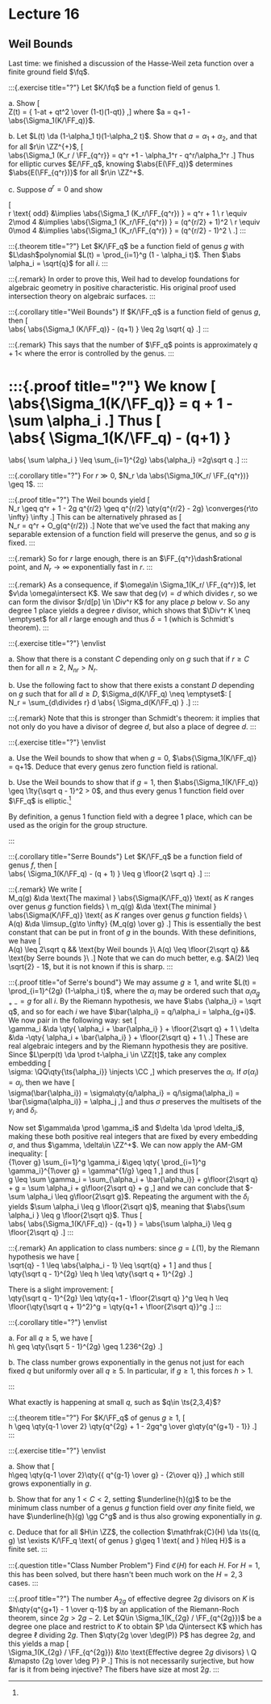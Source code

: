 # Lecture 16


## Weil Bounds

Last time: we finished a discussion of the Hasse-Weil zeta function over a finite ground field $\fq$.

:::{.exercise title="?"}
Let $K/\fq$ be a function field of genus 1.

a. Show 
\[  
Z(t) = { 1-at + qt^2 \over (1-t)(1-qt)}
,\]
  where $a = q+1 - \abs{\Sigma_1(K/\FF_q)}$.

b. Let $L(t) \da (1-\alpha_1 t)(1-\alpha_2 t)$.
  Show that $a = \alpha_1 + \alpha_2$, and that for all $r\in \ZZ^{+}$, 
  \[  
  \abs{\Sigma_1 (K_r / \FF_{q^r}} = q^r +1 - \alpha_1^r - q^r/\alpha_1^r
  .\]
  Thus for elliptic curves $E/\FF_q$, knowing $\abs{E(\FF_q)}$ determines $\abs{E(\FF_{q^r})}$ for all $r\in \ZZ^+$.

c. Suppose $a^r = 0$ and show

  \[  
  r \text{ odd} &\implies \abs{\Sigma_1 (K_r/\FF_{q^r}) } = q^r + 1 \\
  r \equiv 2\mod 4 &\implies \abs{\Sigma_1 (K_r/\FF_{q^r}) } = (q^{r/2} + 1)^2 \\
  r \equiv 0\mod 4 &\implies \abs{\Sigma_1 (K_r/\FF_{q^r}) } =  (q^{r/2} - 1)^2 \\
  .\]
:::

:::{.theorem title="?"}
Let $K/\FF_q$ be a function field of genus $g$ with $L\dash$polynomial $L(t) = \prod_{i=1}^g (1 - \alpha_i t)$.
Then $\abs \alpha_i = \sqrt{q}$ for all $i$.
:::

:::{.remark}
In order to prove this, Weil had to develop foundations for algebraic geometry in positive characteristic.
His original proof used intersection theory on algebraic surfaces.
:::


:::{.corollary title="Weil Bounds"}
If $K/\FF_q$ is a function field of genus $g$, then
\[  
\abs{ \abs{\Sigma_1 (K/\FF_q)} - (q+1) } \leq 2g \sqrt{ q}
.\]
:::

:::{.remark}
This says that the number of $\FF_q$ points is approximately $q+1$< where the error is controlled by the genus.
:::

:::{.proof title="?"}
We know
\[  
\abs{\Sigma_1(K/\FF_q)} = q + 1 - \sum \alpha_i
.\]
Thus 
\[  
\abs{ 
\Sigma_1(K/\FF_q) - (q+1)
}
=
\abs{
\sum \alpha_i
}
\leq
\sum_{i=1}^{2g} \abs{\alpha_i}
=2g\sqrt q
.\]
:::

:::{.corollary title="?"}
For $r\gg 0$, $N_r \da \abs{\Sigma_1(K_r/ \FF_{q^r})} \geq 1$.
:::

:::{.proof title="?"}
The Weil bounds yield
\[  
N_r \geq q^r + 1 - 2g q^{r/2}
\geq 
q^{r/2} \qty{q^{r/2} - 2g} \converges{r\to \infty} \infty
.\]
This can be alternatively phrased as 
\[  
N_r = q^r + O_g(q^{r/2})
.\]
Note that we've used the fact that making any separable extension of a function field will preserve the genus, and so $g$ is fixed.
:::

:::{.remark}
So for $r$ large enough, there is an $\FF_{q^r}\dash$rational point, and $N_r \to \infty$ exponentially fast in $r$.
:::

:::{.remark}
As a consequence, if $\omega\in \Sigma_1(K_r/ \FF_{q^r})$, let $v\da \omega\intersect K$.
We saw that $\deg(v) = d$ which divides $r$, so we can form the divisor $r/d[p] \in \Div^r K$ for any place $p$ below $v$.
So any degree 1 place yields a degree $r$ divisor, which shows that $\Div^r K \neq \emptyset$ for all $r$ large enough and thus $\delta=1$ (which is Schmidt's theorem).
:::

:::{.exercise title="?"}
\envlist

a. Show that there is a constant $C$ depending only on $g$ such that if $r\geq C$ then for all $n\geq 2$, $N_{nr} > N_r$.


b. Use the following fact to show that there exists a constant $D$ depending on $g$ such that for all $d\geq D$, $\Sigma_d(K/\FF_q) \neq \emptyset$:
\[  
N_r = \sum_{d\divides r} d \abs{ \Sigma_d(K/\FF_q) }
.\]
:::

:::{.remark}
Note that this is stronger than Schmidt's theorem: it implies that not only do you have a divisor of degree $d$, but also a place of degree $d$.
:::


:::{.exercise title="?"}
\envlist

a. Use the Weil bounds to show that when $g=0$, $\abs{\Sigma_1(K/\FF_q)} = q+1$.
Deduce that every genus zero function field is rational.

b. Use the Weil bounds to show that if $g=1$, then $\abs{\Sigma_1(K/\FF_q)} \geq \1ty{\sqrt q - 1}^2 > 0$, and thus every genus 1 function field over $\FF_q$ is elliptic.[^def_ell_ff]

[^def_ell_ff]: 
By definition, a genus 1 function field with a degree 1 place, which can be used as the origin for the group structure.

:::

:::{.corollary title="Serre Bounds"}
Let $K/\FF_q$ be a function field of genus $f$, then
\[  
\abs{
\Sigma_1(K/\FF_q) - (q + 1)
}
\leq g \floor{2 \sqrt q}
.\]
::: 


:::{.remark}
We write
\[  
M_q(g) &\da \text{The maximal } \abs{\Sigma(K/\FF_q)} \text{ as $K$ ranges over genus $g$ function fields} \\
m_q(g) &\da \text{The minimal } \abs{\Sigma(K/\FF_q)} \text{ as $K$ ranges over genus $g$ function fields} \\
A(q) &\da \limsup_{g\to \infty} {M_q(g) \over g}
.\]
This is essentially the best constant that can be put in front of $g$ in the bounds.
With these definitions, we have
\[  
A(q) \leq 2\sqrt q && \text{by Weil bounds }\\
A(q) \leq \floor{2\sqrt q} && \text{by Serre bounds }\\
.\]
Note that we can do much better, e.g. $A(2) \leq \sqrt{2} - 1$, but it is not known if this is sharp.
:::

:::{.proof title="of Serre's bound"}
We may assume $g \geq 1$, and write $L(t) = \prod_{i=1}^{2g} (1-\alpha_i t)$, where the $\alpha_i$ may be ordered such that $\alpha_i \alpha_{g+-} = g$ for all $i$.
By the Riemann hypothesis, we have $\abs {\alpha_i} = \sqrt q$, and so for each $i$ we have $\bar{\alpha_i} = q/\alpha_i = \alpha_{g+i}$.
We now pair in the following way: set
\[  
\gamma_i &\da \qty{ \alpha_i + \bar{\alpha_i} } + \floor{2\sqrt q} + 1 \\
\delta  &\da -\qty{ \alpha_i + \bar{\alpha_i} } + \floor{2\sqrt q} + 1 \\
.\]
These are real algebraic integers and by the Riemann hypothesis they are positive.
Since $L\perp(t) \da \prod t-\alpha_i \in \ZZ[t]$, take any complex embedding 
\[  
\sigma: \QQ\qty{\ts{\alpha_i}} \injects \CC
,\]
which preserves the $\alpha_i$. 
If $\sigma(\alpha_i) = \alpha_j$, then we have
\[  
\sigma(\bar{\alpha_i}) = \sigma\qty{q/\alpha_i} = q/\sigma(\alpha_i) = \bar{\sigma(\alpha_i)} = \alpha_j
,\]
and thus $\sigma$ preserves the multisets of the $\gamma_i$ and $\delta_i$.

Now set $\gamma\da \prod \gamma_i$ and $\delta \da \prod \delta_i$, making these both positive real integers that are fixed by every embedding $\sigma$, and thus $\gamma, \delta\in \ZZ^+$.
We can now apply the AM-GM inequality:
\[  
{1\over g} \sum_{i=1}^g \gamma_i 
&\geq \qty{ \prod_{i=1}^g \gamma_i}^{1\over g} 
= \gamma^{1/g} \geq 1
,\]
and thus
\[  
g \leq \sum \gamma_i 
= \sum_{\alpha_i + \bar{\alpha_i}} + g\floor{2\sqrt q} + g 
= \sum \alpha_i  + g\floor{2\sqrt q} + g 
,\]
and we can conclude that $-\sum \alpha_i \leq g\floor{2\sqrt g}$.
Repeating the argument with the $\delta_i$ yields $\sum \alpha_i \leq g \floor{2\sqrt q}$, meaning that $\abs{\sum \alpha_i } \leq g \floor{2\sqrt q}$.
Thus
\[  
\abs{ \abs{\Sigma_1(K/\FF_q)} - (q+1)  } = \abs{\sum \alpha_i} \leq g \floor{2\sqrt q}
.\]
:::

:::{.remark}
An application to class numbers: since $g = L(1)$, by the Riemann hypothesis we have 
\[  
\sqrt{q} - 1 \leq \abs{\alpha_i - 1} \leq \sqrt{q} + 1
\]
and thus
\[  
\qty{\sqrt q - 1}^{2g} \leq h \leq \qty{\sqrt q + 1}^{2g}
.\]

There is a slight improvement:
\[  
\qty{\sqrt q - 1}^{2g} \leq \qty{q+1 - \floor{2\sqrt q} }^g \leq h \leq \floor{\qty{\sqrt q + 1}^2}^g = \qty{q+1 + \floor{2\sqrt q}}^g
.\]
::: 


:::{.corollary title="?"}
\envlist

a. For all $q\geq 5$, we have 
\[  
h\ geq \qty{\sqrt 5 - 1}^{2g} \geq 1.236^{2g}
.\]

b. The class number grows exponentially in the genus not just for each fixed $q$ but uniformly over all $q\geq 5$.
  In particular, if $g\geq 1$, this forces $h> 1$.

:::

What exactly is happening at small $q$, such as $q\in \ts{2,3,4}$?

:::{.theorem title="?"}
For $K/\FF_q$ of genus $g\geq 1$, 
\[  
h \geq \qty{q-1 \over 2} \qty{q^{2g} + 1 - 2gq^g \over g\qty{q^{g+1} - 1}}
.\]
:::



:::{.exercise title="?"}
\envlist

a. Show that 
\[  
h\geq  \qty{q-1 \over 2}\qty{{ q^{g-1} \over g} - {2\over q}}
,\]
  which still grows exponentially in $g$.

b. Show that for any $1<C<2$, setting $\underline{h}(g)$ to be the minimum class number of a genus $g$ function field over *any* finite field, we have $\underline{h}(g) \gg C^g$ and is thus also growing exponentially in $g$.

c. Deduce that for all $H\in \ZZ$, the collection $\mathfrak{C}(H) \da \ts{(q, g) \st \exists K/\FF_q \text{ of genus } g\geq 1 \text{ and } h\leq H}$ is a finite set.
:::

:::{.question title="Class Number Problem"}
Find $\mathfrak{C}(H)$ for each $H$.
For $H=1$, this has been solved, but there hasn't been much work on the $H=2,3$ cases.
:::




:::{.proof title="?"}
The number $A_{2g}$ of effective degree $2g$ divisors on $K$ is $h\qty{q^{g+1} - 1 \over q-1}$
by an application of the Riemann-Roch theorem, since $2g > 2g-2$.
Let $Q\in \Sigma_1(K_{2g} / \FF_{q^{2g}})$ be a degree one place and restrict to $K$ to obtain $P \da Q\intersect K$ which has degree $\ell$ dividing $2g$.
Then $\qty{2g \over \deg(P)} P$ has degree $2g$, and this yields a map
\[  
\Sigma_1(K_{2g} / \FF_{q^{2g}}) &\to \text{Effective degree $2g$ divisors} \\
Q &\mapsto {2g \over \deg P} P
.\]
This is not necessarily surjective, but how far is it from being injective?
The fibers have size at most $2g$.
:::
